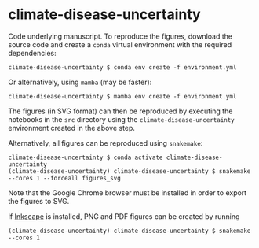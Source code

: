 # climate-disease-uncertainty
Code underlying manuscript. To reproduce the figures, download the source code and
create a `conda` virtual environment with the required dependencies:
```
climate-disease-uncertainty $ conda env create -f environment.yml
```
Or alternatively, using `mamba` (may be faster):
```
climate-disease-uncertainty $ mamba env create -f environment.yml
```

The figures (in SVG format) can then be reproduced by executing the notebooks in the
``src`` directory using the ``climate-disease-uncertainty`` environment created in the above
step.

Alternatively, all figures can be reproduced using ``snakemake``:
```
climate-disease-uncertainty $ conda activate climate-disease-uncertainty
(climate-disease-uncertainty) climate-disease-uncertainty $ snakemake --cores 1 --forceall figures_svg
```

Note that the Google Chrome browser must be installed in order to export the figures to
SVG.

If [Inkscape](https://inkscape.org) is installed, PNG and PDF figures can be created by
running
```
(climate-disease-uncertainty) climate-disease-uncertainty $ snakemake --cores 1
```